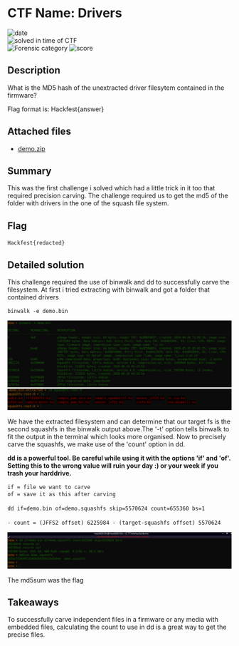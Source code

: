 # CTF Name: Drivers

![date](https://img.shields.io/badge/date-11.11.2021-brightgreen.svg)  
![solved in time of CTF](https://img.shields.io/badge/solved-in%20time%20of%20CTF-brightgreen.svg)  
![Forensic category](https://img.shields.io/badge/category-Forensic-lightgrey.svg)
![score](https://img.shields.io/badge/score-300-blue.svg)


## Description
What is the MD5 hash of the unextracted driver filesytem contained in the firmware?

Flag format is: Hackfest{answer}

## Attached files
- [demo.zip](./files/demo.zip)

## Summary
This was the first challenge i solved which had a little trick in it too that required precision carving. The challenge required us to get the md5 of the folder with drivers in the one of the squash file system.
## Flag
```
Hackfest{redacted}
```

## Detailed solution

This challenge required the use of binwalk and dd to successfully carve the filesystem. At first i tried extracting with binwalk and got a folder that contained drivers 
```
binwalk -e demo.bin
```
![image_info](./files/binwalk.png)
![image_info](./files/squashfs.png)

We have the extracted filesystem and can determine that our target fs is the second squashfs in the binwalk output above.The '-t' option tells binwalk to fit the output in the terminal which looks more organised. Now to precisely carve the squashfs, we make use of the 'count' option in dd. 

**dd is a powerful tool. Be careful while using it with the options 'if' and 'of'. Setting this to the wrong value will ruin your day :) or your week if you trash your harddrive.**

```
if = file we want to carve
of = save it as this after carving

dd if=demo.bin of=demo.squashfs skip=5570624 count=655360 bs=1
 
- count = (JFFS2 offset) 6225984 - (target-squashfs offset) 5570624  
 ```
 ![image_info](./files/driverfs.png)
 
 The md5sum was the flag

## Takeaways
To successfully carve independent files in a firmware or any media with embedded files, calculating the count to use in dd is a great way to get the precise files.
